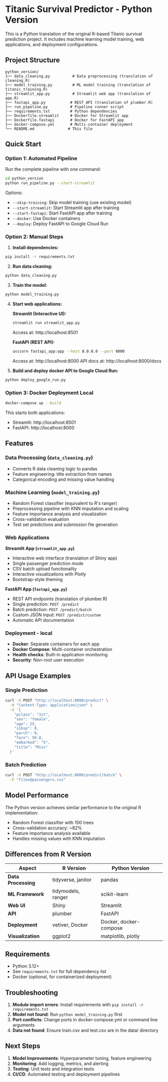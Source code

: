 # Titanic Survival Predictor - Python Version

This is a Python translation of the original R-based Titanic survival prediction project. It includes machine learning model training, web applications, and deployment configurations.

## Project Structure

```
python_version/
├── data_cleaning.py          # Data preprocessing (translation of cleaning.R)
├── model_training.py         # ML model training (translation of titanic_training.R)  
├── streamlit_app.py          # Streamlit web app (translation of app.R)
├── fastapi_app.py           # REST API (translation of plumber.R)
├── run_pipeline.py          # Pipeline runner script
├── requirements.txt         # Python dependencies
├── Dockerfile.streamlit     # Docker for Streamlit app
├── Dockerfile.fastapi       # Docker for FastAPI app
├── docker-compose.yml       # Multi-container deployment
└── README.md               # This file
```

## Quick Start

### Option 1: Automated Pipeline

Run the complete pipeline with one command:

```bash
cd python_version
python run_pipeline.py --start-streamlit
```

Options:
- `--skip-training`: Skip model training (use existing model)
- `--start-streamlit`: Start Streamlit app after training
- `--start-fastapi`: Start FastAPI app after training  
- `--docker`: Use Docker containers
- `--deploy`: Deploy FastAPI to Google Cloud Run

### Option 2: Manual Steps

1. **Install dependencies:**
```bash
pip install -r requirements.txt
```

2. **Run data cleaning:**
```bash
python data_cleaning.py
```

3. **Train the model:**
```bash
python model_training.py
```

4. **Start web applications:**

   **Streamlit (Interactive UI):**
   ```bash
   streamlit run streamlit_app.py
   ```
   Access at: http://localhost:8501

   **FastAPI (REST API):**
   ```bash
   uvicorn fastapi_app:app --host 0.0.0.0 --port 8000
   ```
   Access at: http://localhost:8000
   API docs at: http://localhost:8000/docs

5. **Build and deploy docker API to Google Cloud Run:**
```bash
python deploy_google_run.py
```

### Option 3: Docker Deployment Local

```bash
docker-compose up --build
```

This starts both applications:
- Streamlit: http://localhost:8501
- FastAPI: http://localhost:8000

## Features

### Data Processing (`data_cleaning.py`)
- Converts R data cleaning logic to pandas
- Feature engineering: title extraction from names
- Categorical encoding and missing value handling

### Machine Learning (`model_training.py`)
- Random Forest classifier (equivalent to R's ranger)
- Preprocessing pipeline with KNN imputation and scaling
- Feature importance analysis and visualization
- Cross-validation evaluation
- Test set predictions and submission file generation

### Web Applications

**Streamlit App (`streamlit_app.py`)**
- Interactive web interface (translation of Shiny app)
- Single passenger prediction mode
- CSV batch upload functionality
- Interactive visualizations with Plotly
- Bootstrap-style theming

**FastAPI App (`fastapi_app.py`)**
- REST API endpoints (translation of plumber.R)
- Single prediction: `POST /predict`
- Batch prediction: `POST /predict/batch`
- Custom JSON input: `POST /predict/custom`
- Automatic API documentation

### Deployment - local
- **Docker**: Separate containers for each app
- **Docker Compose**: Multi-container orchestration
- **Health checks**: Built-in application monitoring
- **Security**: Non-root user execution

## API Usage Examples

### Single Prediction
```bash
curl -X POST "http://localhost:8000/predict" \
  -H "Content-Type: application/json" \
  -d '{
    "pclass": "1st",
    "sex": "female", 
    "age": 25,
    "sibsp": 0,
    "parch": 0,
    "fare": 50.0,
    "embarked": "S",
    "title": "Miss"
  }'
```

### Batch Prediction
```bash
curl -X POST "http://localhost:8000/predict/batch" \
  -F "file=@passengers.csv"
```

## Model Performance

The Python version achieves similar performance to the original R implementation:
- Random Forest classifier with 100 trees
- Cross-validation accuracy: ~82%
- Feature importance analysis available
- Handles missing values with KNN imputation

## Differences from R Version

| Aspect | R Version | Python Version |
|--------|-----------|----------------|
| **Data Processing** | tidyverse, janitor | pandas |
| **ML Framework** | tidymodels, ranger | scikit-learn |
| **Web UI** | Shiny | Streamlit |
| **API** | plumber | FastAPI |
| **Deployment** | vetiver, Docker | Docker, docker-compose |
| **Visualization** | ggplot2 | matplotlib, plotly |

## Requirements

- Python 3.12+
- See `requirements.txt` for full dependency list
- Docker (optional, for containerized deployment)

## Troubleshooting

1. **Module import errors**: Install requirements with `pip install -r requirements.txt`
2. **Model not found**: Run `python model_training.py` first
3. **Port conflicts**: Change ports in docker-compose.yml or command line arguments
4. **Data not found**: Ensure train.csv and test.csv are in the data/ directory

## Next Steps

1. **Model Improvements**: Hyperparameter tuning, feature engineering
2. **Monitoring**: Add logging, metrics, and alerting
3. **Testing**: Unit tests and integration tests
4. **CI/CD**: Automated testing and deployment pipelines